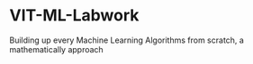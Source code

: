 # VIT-ML-Labwork
Building up every Machine Learning Algorithms from scratch, a mathematically approach
